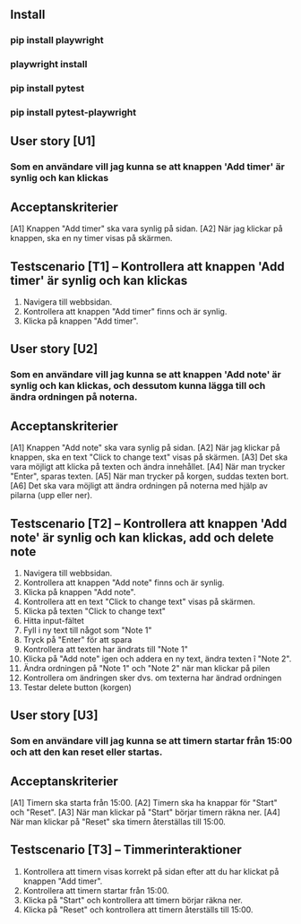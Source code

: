 ## Install
### pip install playwright
### playwright install
### pip install pytest
### pip install pytest-playwright

## User story [U1] 
### Som en användare vill jag kunna se att knappen 'Add timer' är synlig och kan klickas

## Acceptanskriterier 
[A1] Knappen "Add timer" ska vara synlig på sidan.
[A2] När jag klickar på knappen, ska en ny timer visas på skärmen.

## Testscenario [T1] –  Kontrollera att knappen 'Add timer' är synlig och kan klickas
1. Navigera till webbsidan.
2. Kontrollera att knappen "Add timer" finns och är synlig.
3. Klicka på knappen "Add timer".

## User story [U2] 
### Som en användare vill jag kunna se att knappen 'Add note' är synlig och kan klickas, och dessutom kunna lägga till och ändra ordningen på noterna.

## Acceptanskriterier 
[A1] Knappen "Add note" ska vara synlig på sidan.
[A2] När jag klickar på knappen, ska en text "Click to change text" visas på skärmen.
[A3] Det ska vara möjligt att klicka på texten och ändra innehållet.
[A4] När man trycker "Enter", sparas texten.
[A5] När man trycker på korgen, suddas texten bort.
[A6] Det ska vara möjligt att ändra ordningen på noterna med hjälp av pilarna (upp eller ner).

## Testscenario [T2] – Kontrollera att knappen 'Add note' är synlig och kan klickas, add och delete note
1. Navigera till webbsidan.
2. Kontrollera att knappen "Add note" finns och är synlig.
3. Klicka på knappen "Add note".
4. Kontrollera att en text "Click to change text" visas på skärmen.
5. Klicka på texten "Click to change text" 
6. Hitta input-fältet 
7. Fyll i ny text till något som "Note 1"
8. Tryck på "Enter" för att spara
9. Kontrollera att texten har ändrats till "Note 1"
10. Klicka på "Add note" igen och addera en ny text, ändra texten î "Note 2".
11. Ändra ordningen på "Note 1" och "Note 2" när man klickar på pilen
12. Kontrollera om ändringen sker dvs. om texterna har ändrad ordningen
13. Testar delete button (korgen)

## User story [U3] 
### Som en användare vill jag kunna se att timern startar från 15:00 och att den kan reset eller startas.

## Acceptanskriterier
[A1] Timern ska starta från 15:00.
[A2] Timern ska ha knappar för "Start" och "Reset".
[A3] När man klickar på "Start" börjar timern räkna ner.
[A4] När man klickar på "Reset" ska timern återställas till 15:00.

## Testscenario [T3] – Timmerinteraktioner
1. Kontrollera att timern visas korrekt på sidan efter att du har klickat på knappen "Add timer".
2. Kontrollera att timern startar från 15:00.
3. Klicka på "Start" och kontrollera att timern börjar räkna ner.
4. Klicka på "Reset" och kontrollera att timern återställs till 15:00.
